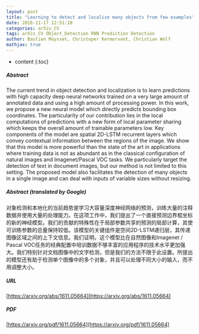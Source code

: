 ```yaml
---
layout: post
title: "Learning to detect and localize many objects from few examples"
date: 2016-11-17 12:51:18
categories: arXiv_CV
tags: arXiv_CV Object_Detection RNN Prediction Detection
author: Bastien Moysset, Christoper Kermorvant, Christian Wolf
mathjax: true
---
```


* content
{:toc}

##### Abstract
The current trend in object detection and localization is to learn predictions with high capacity deep neural networks trained on a very large amount of annotated data and using a high amount of processing power. In this work, we propose a new neural model which directly predicts bounding box coordinates. The particularity of our contribution lies in the local computations of predictions with a new form of local parameter sharing which keeps the overall amount of trainable parameters low. Key components of the model are spatial 2D-LSTM recurrent layers which convey contextual information between the regions of the image. We show that this model is more powerful than the state of the art in applications where training data is not as abundant as in the classical configuration of natural images and Imagenet/Pascal VOC tasks. We particularly target the detection of text in document images, but our method is not limited to this setting. The proposed model also facilitates the detection of many objects in a single image and can deal with inputs of variable sizes without resizing.

##### Abstract (translated by Google)
对象检测和本地化的当前趋势是学习大容量深度神经网络的预测，训练大量的注释数据并使用大量的处理能力。在这项工作中，我们提出了一个直接预测边界框坐标的新的神经模型。我们的贡献的特殊性在于局部参数共享的预测的局部计算，其使可训练参数的总量保持较低。该模型的关键组件是空间2D-LSTM递归层，其传递图像区域之间的上下文信息。我们证明，这个模型比在自然图像和Imagenet / Pascal VOC任务的经典配置中培训数据不够丰富的应用程序的技术水平更加强大。我们特别针对文档图像中的文字检测，但是我们的方法不限于此设置。所提出的模型还有助于检测单个图像中的多个对象，并且可以处理不同大小的输入，而不用调整大小。

##### URL
[https://arxiv.org/abs/1611.05664](https://arxiv.org/abs/1611.05664)

##### PDF
[https://arxiv.org/pdf/1611.05664](https://arxiv.org/pdf/1611.05664)


